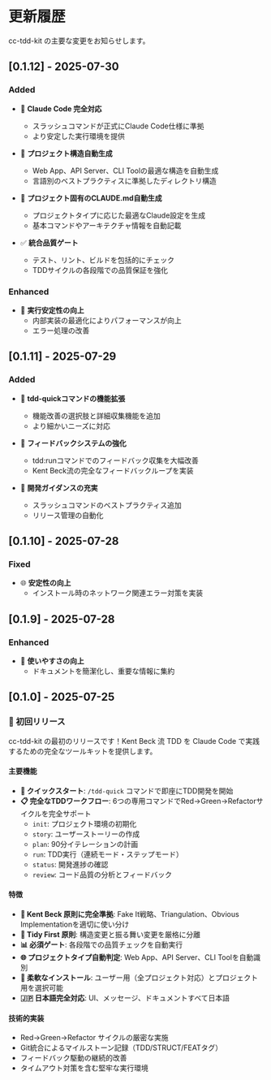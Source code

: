 # 更新履歴

cc-tdd-kit の主要な変更をお知らせします。

## [0.1.12] - 2025-07-30

### Added

- 🚀 **Claude Code 完全対応**
  - スラッシュコマンドが正式にClaude Code仕様に準拠
  - より安定した実行環境を提供

- 📁 **プロジェクト構造自動生成**
  - Web App、API Server、CLI Toolの最適な構造を自動生成
  - 言語別のベストプラクティスに準拠したディレクトリ構造

- 📝 **プロジェクト固有のCLAUDE.md自動生成**
  - プロジェクトタイプに応じた最適なClaude設定を生成
  - 基本コマンドやアーキテクチャ情報を自動記載

- ✅ **統合品質ゲート**
  - テスト、リント、ビルドを包括的にチェック
  - TDDサイクルの各段階での品質保証を強化

### Enhanced

- 🔧 **実行安定性の向上**
  - 内部実装の最適化によりパフォーマンスが向上
  - エラー処理の改善

## [0.1.11] - 2025-07-29

### Added

- 🎯 **tdd-quickコマンドの機能拡張**
  - 機能改善の選択肢と詳細収集機能を追加
  - より細かいニーズに対応

- 💬 **フィードバックシステムの強化**
  - tdd:runコマンドでのフィードバック収集を大幅改善
  - Kent Beck流の完全なフィードバックループを実装

- 📜 **開発ガイダンスの充実**
  - スラッシュコマンドのベストプラクティス追加
  - リリース管理の自動化

## [0.1.10] - 2025-07-28

### Fixed

- 🌐 **安定性の向上**
  - インストール時のネットワーク関連エラー対策を実装

## [0.1.9] - 2025-07-28

### Enhanced

- 📄 **使いやすさの向上**
  - ドキュメントを簡潔化し、重要な情報に集約

## [0.1.0] - 2025-07-25

### 🎉 初回リリース

cc-tdd-kit の最初のリリースです！Kent Beck 流 TDD を Claude Code で実践するための完全なツールキットを提供します。

#### 主要機能

- **🚀 クイックスタート**: `/tdd-quick` コマンドで即座にTDD開発を開始
- **📋 完全なTDDワークフロー**: 6つの専用コマンドでRed→Green→Refactorサイクルを完全サポート
  - `init`: プロジェクト環境の初期化
  - `story`: ユーザーストーリーの作成
  - `plan`: 90分イテレーションの計画
  - `run`: TDD実行（連続モード・ステップモード）
  - `status`: 開発進捗の確認
  - `review`: コード品質の分析とフィードバック

#### 特徴

- **🎯 Kent Beck 原則に完全準拠**: Fake It戦略、Triangulation、Obvious Implementationを適切に使い分け
- **🔄 Tidy First 原則**: 構造変更と振る舞い変更を厳格に分離
- **📊 必須ゲート**: 各段階での品質チェックを自動実行
- **🌐 プロジェクトタイプ自動判定**: Web App、API Server、CLI Toolを自動識別
- **📱 柔軟なインストール**: ユーザー用（全プロジェクト対応）とプロジェクト用を選択可能
- **🇯🇵 日本語完全対応**: UI、メッセージ、ドキュメントすべて日本語

#### 技術的実装

- Red→Green→Refactor サイクルの厳密な実施
- Git統合によるマイルストーン記録（TDD/STRUCT/FEATタグ）
- フィードバック駆動の継続的改善
- タイムアウト対策を含む堅牢な実行環境
